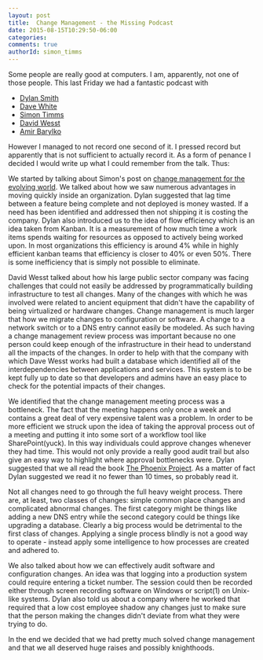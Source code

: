 ```yaml
---
layout: post
title:  Change Management - the Missing Podcast
date: 2015-08-15T10:29:50-06:00
categories:
comments: true
authorId: simon_timms
---
```


Some people are really good at computers. I am, apparently, not one of those people. This last Friday we had a fantastic podcast with

<!--more-->

- [Dylan Smith](http://www.westerndevs.com/bios/dylan_smith/)
- [Dave White](http://www.westerndevs.com/bios/dave_white/)
- [Simon Timms](http://www.westerndevs.com/bios/simon_timms/)
- [David Wesst](http://www.westerndevs.com/bios/david_wesst/)
- [Amir Barylko](http://www.westerndevs.com/bios/amir_barylko/)

However I managed to not record one second of it. I pressed record but apparently that is not sufficient to actually record it. As a form of penance I decided I would write up what I could remember from the talk. Thus:

We started by talking about Simon's post on [change management for the evolving world](http://www.westerndevs.com/change-management-for-the-evolving-world/). We talked about how we saw numerous advantages in moving quickly inside an organization. Dylan suggested that lag time between a feature being complete and not deployed is money wasted. If a need has been identified and addressed then not shipping it is costing the company. Dylan also introduced us to the idea of flow efficiency which is an idea taken from Kanban. It is a measurement of how much time a work items spends waiting for resources as opposed to actively being worked upon. In most organizations this efficiency is around 4% while in highly efficient kanban teams that efficiency is closer to 40% or even 50%. There is some inefficiency that is simply not possible to eliminate. 

David Wesst talked about how his large public sector company was facing challenges that could not easily be addressed by programmatically building infrastructure to test all changes. Many of the changes with which he was involved were related to ancient equipment that didn't have the capability of being virtualized or hardware changes. Change management is much larger that how we migrate changes to configuration or software. A change to a network switch or to a DNS entry cannot easily be modeled. As such having a change management review process was important because no one person could keep enough of the infrastructure in their head to understand all the impacts of the changes. In order to help with that the company with which Dave Wesst works had built a database which identified all of the interdependencies between applications and services. This system is to be kept fully up to date so that developers and admins have an easy place to check for the potential impacts of their changes. 

We identified that the change management meeting process was a bottleneck. The fact that the meeting happens only once a week and contains a great deal of very expensive talent was a problem. In order to be more efficient we struck upon the idea of taking the approval process out of a meeting and putting it into some sort of a workflow tool like SharePoint(yuck). In this way individuals could approve changes whenever they had time. This would not only provide a really good audit trail but also give an easy way to highlight where approval bottlenecks were. Dylan suggested that we all read the book [The Phoenix Project](http://www.amazon.com/The-Phoenix-Project-Helping-Business-ebook/dp/B00AZRBLHO). As a matter of fact Dylan suggested we read it no fewer than 10 times, so probably read it. 

Not all changes need to go through the full heavy weight process. There are, at least, two classes of changes: simple common place changes and complicated abnormal changes. The first category might be things like adding a new DNS entry while the second category could be things like upgrading a database. Clearly a big process would be detrimental to the first class of changes. Applying a single process blindly is not a good way to operate - instead apply some intelligence to how processes are created and adhered to. 

We also talked about how we can effectively audit software and configuration changes. An idea was that logging into a production system could require entering a ticket number. The session could then be recorded either through screen recording software on Windows or script(1) on Unix-like systems. Dylan also told us about a company where he worked that required that a low cost employee shadow any changes just to make sure that the person making the changes didn't deviate from what they were trying to do. 

In the end we decided that we had pretty much solved change management and that we all deserved huge raises and possibly knighthoods.
